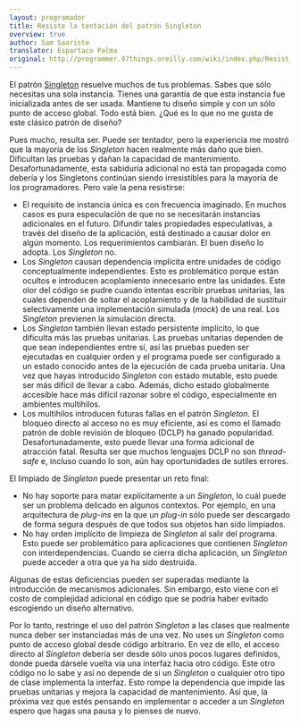 ```yaml
---
layout: programador
title: Resiste la tentación del patrón Singleton
overview: true
author: Sam Saariste
translator: Espartaco Palma
original: http://programmer.97things.oreilly.com/wiki/index.php/Resist_the_Temptation_of_the_Singleton_Pattern
---
```


El patrón [Singleton][1] resuelve muchos de tus problemas. Sabes que
sólo necesitas una sola instancia. Tienes una garantía de que esta
instancia fue inicializada antes de ser usada. Mantiene tu diseño simple
y con un sólo punto de acceso global. Todo está bien. ¿Qué es lo que no
me gusta de este clásico patrón de diseño?

Pues mucho, resulta ser. Puede ser tentador, pero la experiencia me
mostró que la mayoría de los _Singleton_ hacen realmente más daño que
bien. Dificultan las pruebas y dañan la capacidad de mantenimiento.
Desafortunadamente, esta sabiduría adicional no está tan propagada como
debería y los Singletons continúan siendo irresistibles para la mayoría
de los programadores. Pero vale la pena resistirse:

* El requisito de instancia única es con frecuencia imaginado. En muchos
casos es pura especulación de que no se necesitarán instancias
adicionales en el futuro. Difundir tales propiedades especulativas, a
través del diseño de la aplicación, está destinado a causar dolor en
algún momento. Los requerimientos cambiarán. El buen diseño lo adopta.
Los _Singleton_ no.
* Los _Singleton_ causan dependencia implícita entre unidades de código
conceptualmente independientes. Esto es problemático porque están
ocultos e introducen acoplamiento innecesario entre las unidades. Este
olor del código se pudre cuando intentas escribir pruebas unitarias, las
cuales dependen de soltar el acoplamiento y de la habilidad de sustituir
selectivamente una implementación simulada (_mock_) de una real. Los
_Singleton_ previenen la simulación directa.
* Los _Singleton_ también llevan estado persistente implícito, lo que
dificulta más las pruebas unitarias. Las pruebas unitarias dependen de
que sean independientes entre sí, así las pruebas pueden ser ejecutadas
en cualquier orden y el programa puede ser configurado a un estado
conocido antes de la ejecución de cada prueba unitaria. Una vez que
hayas introducido _Singleton_ con estado mutable, esto puede ser más
difícil de llevar a cabo. Además, dicho estado globalmente accesible
hace más difícil razonar sobre el código, especialmente en ambientes
multihilos.
* Los multihilos introducen futuras fallas en el patrón _Singleton_. El
bloqueo directo al acceso no es muy eficiente, así es como el llamado
patrón de doble revisión de bloqueo (DCLP) ha ganado popularidad.
Desafortunadamente, esto puede llevar una forma adicional de atracción
fatal. Resulta ser que muchos lenguajes DCLP no son _thread-safe_ e,
incluso cuando lo son, aún hay oportunidades de sutiles errores.

El limpiado de _Singleton_ puede presentar un reto final:

* No hay soporte para matar explícitamente a un _Singleton_, lo cuál
puede ser un problema delicado en algunos contextos. Por ejemplo, en una
arquitectura de _plug-ins_ en la que un _plug-in_ sólo puede ser
descargado de forma segura después de que todos sus objetos han sido
limpiados.
* No hay orden implícito de limpieza de _Singleton_ al salir del
programa. Esto puede ser problemático para aplicaciones que contienen
_Singleton_ con interdependencias. Cuando se cierra dicha aplicación,
un _Singleton_ puede acceder a otra que ya ha sido destruida.

Algunas de estas deficiencias pueden ser superadas mediante la
introducción de mecanismos adicionales. Sin embargo, esto viene con el
costo de complejidad adicional en código que se podría haber evitado
escogiendo un diseño alternativo.

Por lo tanto, restringe el uso del patrón _Singleton_ a las clases que
realmente nunca deber ser instanciadas más de una vez. No uses un
_Singleton_ como punto de acceso global desde código arbitrario. En vez
de ello, el acceso directo al _Singleton_ debería ser desde sólo unos
pocos lugares definidos, donde pueda dársele vuelta vía una interfaz
hacia otro código. Este otro código no lo sabe y así no depende de si un
_Singleton_ o cualquier otro tipo de clase implementa la interfaz. Esto
rompe la dependencia que impide las pruebas unitarias y mejora la
capacidad de mantenimiento. Así que, la próxima vez que estés pensando
en implementar o acceder a un _Singleton_ espero que hagas una pausa y lo
pienses de nuevo.

[1]: https://es.wikipedia.org/wiki/Singleton
